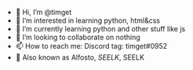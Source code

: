 - 👋 Hi, I’m @timget
- 👀 I’m interested in learning python, html&css
- 🌱 I’m currently learning python and other stuff like js
- 💞️ I’m looking to collaborate on nothing
- 📫 How to reach me: Discord tag: timget#0952
- 📝 Also known as Alfosto, _SEELK_, SEELK

<!---
timget/timget is a ✨ special ✨ repository because its `README.md` (this file) appears on your GitHub profile.
You can click the Preview link to take a look at your changes.
--->
